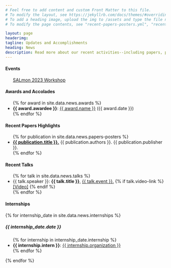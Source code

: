 ```yaml
---
# Feel free to add content and custom Front Matter to this file.
# To modify the layout, see https://jekyllrb.com/docs/themes/#overriding-theme-defaults
# To add a heading image, upload the img to /assets and type the file name + extension into "headerimg"
# To modify the page contents, see "recent-papers-posters.yml", "recent-talks.yml", and "internships.yml" in the _data directory

layout: page
headerimg:
tagline: Updates and Accomplishments
heading: News
description: Read more about our recent activities--including papers, posters, talks, and internships.
---
```

<!-- .event -->
<div class="container">
    <div class="row mb-5">
        <div class="col">
            <h4 class="mb-4">Events</h4>
            <ul>
                <a href="/event/"> SALmon 2023 Workshop </a>
            </ul>
        </div>
    </div>
</div>
<!-- /.event -->
<!-- .awards -->
<div class="container">
    <div class="row mb-5">
        <div class="col">
            <h4 class="mb-4">Awards and Accolades</h4>
            <ul>
            {% for award in site.data.news.awards %}
                <li>
                    <B>{{ award.awardee }}</B>: <a href="{{ award.link}}" target="_blank" alt="Award Link"> {{ award.name }}</a> ({{ award.date }})
                </li>
            {% endfor %}
            </ul>
        </div>
    </div>
</div>
<!-- /.awards -->
<!-- .recent_papers_posters -->
<div class="container">
    <div class="row mb-5">
        <div class="col">
            <h4 class="mb-4">Recent Papers Highlights</h4>
            <ul>
            {% for publication in site.data.news.papers-posters %}
              <li><b><a href="{{ publication.link}}" alt="Publication Link">{{ publication.title }}.</a></b> {{ publication.authors }}. {{ publication.publisher }}.</li>
            {% endfor %}
            </ul>
        </div>
    </div>
</div>
<!-- /.recent_papers_posters -->
<!-- .recent_talks -->
<div class="container">
    <div class="row mb-5">
        <div class="col">
            <h4 class="mb-4">Recent Talks</h4>
            <ul>
            {% for talk in site.data.news.talks %}
                <li>
                    {{ talk.speaker }}: <b>{{ talk.title }}</b>, <a href="{{ talk.link}}" alt="Talk Link">{{ talk.event }}.</a>
                        {% if talk.video-link %}
                    <a href="{{ talk.video-link }}">[Video]</a>
                        {% endif %}
                </li>
            {% endfor %}
        </ul>
        </div>
    </div>
</div>
<!-- /.recent_talks -->
<!-- .internships -->
<div class="container">
    <div class="row mb-5">
        <div class="col">
            <h4 class="mb-4">Internships</h4>
            {% for internship_date in site.data.news.internships %}
                <h5 class="mb-4">{{ internship_date.date }}</h5>
                    <ul class="mb-4">
                    {% for internship in internship_date.internship %}
                            <li><B>{{ internship.intern }}</B>: <a href="{{ internship.org-link}}" alt="More Info">{{ internship.organization }}</a></li>
                    {% endfor %}
                    </ul>
            {% endfor %}
        </div>
    </div>
</div>
<!-- /.internships -->

